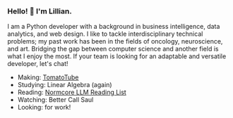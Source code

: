 ### Hello! 👋 I'm Lillian.

I am a Python developer with a background in business intelligence, data analytics, and web design. I like to tackle interdisciplinary technical problems; my past work has been in the fields of oncology, neuroscience, and art. Bridging the gap between computer science and another field is what I enjoy the most. If your team is looking for an adaptable and versatile developer, let's chat!

- Making: [TomatoTube](https://github.com/wliandev/TomatoTube)
- Studying: Linear Algebra (again)
- Reading: [Normcore LLM Reading List](https://gist.github.com/veekaybee/be375ab33085102f9027853128dc5f0e)
- Watching: Better Call Saul
- Looking: for work!
